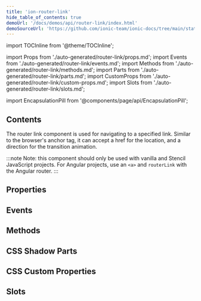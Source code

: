 ```yaml
---
title: 'ion-router-link'
hide_table_of_contents: true
demoUrl: '/docs/demos/api/router-link/index.html'
demoSourceUrl: 'https://github.com/ionic-team/ionic-docs/tree/main/static/demos/api/router-link/index.html'
---
```


import TOCInline from '@theme/TOCInline';

import Props from './auto-generated/router-link/props.md';
import Events from './auto-generated/router-link/events.md';
import Methods from './auto-generated/router-link/methods.md';
import Parts from './auto-generated/router-link/parts.md';
import CustomProps from './auto-generated/router-link/custom-props.md';
import Slots from './auto-generated/router-link/slots.md';

<head>
  <title>Router Link | Navigating The ion-router-link Component</title>
  <meta
    name="description"
    content="Use the ion-router-link component to navigate to a specified link. The router link can accept an href for location and a direction for the transition animation."
  />
</head>

import EncapsulationPill from '@components/page/api/EncapsulationPill';

<EncapsulationPill type="shadow" />

<h2 className="table-of-contents__title">Contents</h2>

<TOCInline toc={toc} maxHeadingLevel={2} />

The router link component is used for navigating to a specified link. Similar to the browser's anchor tag, it can accept a href for the location, and a direction for the transition animation.

:::note
Note: this component should only be used with vanilla and Stencil JavaScript projects. For Angular projects, use an `<a>` and `routerLink` with the Angular router.
:::

## Properties

<Props />

## Events

<Events />

## Methods

<Methods />

## CSS Shadow Parts

<Parts />

## CSS Custom Properties

<CustomProps />

## Slots

<Slots />
